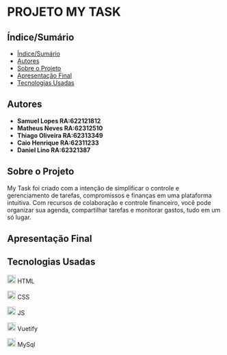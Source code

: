 # PROJETO MY TASK


## Índice/Sumário

* [Índice/Sumário](#Índice-/-Sumário)
* [Autores](#Autores)
* [Sobre o Projeto](#Sobre-o-Projeto) 
* [Apresentação Final](#Apresentação-Final)
* [Tecnologias Usadas](#Tecnologias-Usadas)

## Autores

 - **Samuel Lopes RA:622121812**
 - **Matheus Neves RA:62312510**
 - **Thiago Oliveira RA:62313349**
 - **Caio Henrique RA:62311233**
 - **Daniel Lino RA:62321387**

## Sobre o Projeto

My Task foi criado com a intenção de  simplificar o controle e gerenciamento de tarefas, compromissos e finanças em uma plataforma intuitiva. Com recursos de colaboração e controle financeiro, você pode organizar sua agenda, compartilhar tarefas e monitorar gastos, tudo em um só lugar.


## Apresentação Final 




## Tecnologias Usadas



<img src="[https://tse2.mm.bing.net/th/id/OIP.HCn9NkA9Oxf9wWol4u_QjgHaE8?rs=1&pid=ImgDetMain](https://th.bing.com/th/id/OIP.Mrb8EiYMlvcRFQY384KEHwHaKd?rs=1&pid=ImgDetMain)" width="20px" /> HTML

<img src="[https://th.bing.com/th/id/R.6c7daa42b90377c1f4ef0e865620866c?rik=PJj543cjDyJ3Sg&pid=ImgRaw&r=0](https://th.bing.com/th/id/OIP.fBJ2R5Y0m_tQXUxdc0icPQHaKd?rs=1&pid=ImgDetMain)" width="20px" /> CSS

<img src="https://th.bing.com/th/id/OIP.btmLuIewxr1xXFZFEKGwxwHaKv?rs=1&pid=ImgDetMain"  width="20px" /> JS

<img src="https://th.bing.com/th/id/OIP.UARqfYhpQg8wJwQ2X0ZH1QAAAA?rs=1&pid=ImgDetMain" width="20px" /> Vuetify

<img src="https://th.bing.com/th/id/OIP.urLHYMYPFxkcs6AC4Io9vwHaHa?rs=1&pid=ImgDetMain" width="20px" /> MySql


